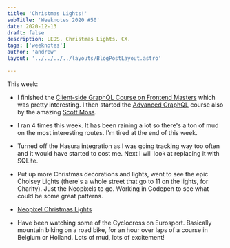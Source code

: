 ```yaml
---
title: 'Christmas Lights!'
subTitle: 'Weeknotes 2020 #50'
date: 2020-12-13
draft: false
description: LEDS. Christmas Lights. CX.
tags: ['weeknotes']
author: 'andrew'
layout: '../../../../layouts/BlogPostLayout.astro'

---
```

This week:

- I finished the [Client-side GraphQL Course on Frontend Masters](https://frontendmasters.com/courses/client-graphql-react/) which was pretty interesting. I then started the [Advanced GraphQL](https://frontendmasters.com/courses/advanced-graphql-v2/) course also by the amazing [Scott Moss](https://twitter.com/scotups).

- I ran 4 times this week. It has been raining a lot so there's a ton of mud on the most interesting routes. I'm tired at the end of this week.

- Turned off the Hasura integration as I was going tracking way too often and it would have started to cost me. Next I will look at replacing it with SQLite.

- Put up more Christmas decorations and lights, went to see the epic Cholsey Lights (there's a whole street that go to 11 on the lights, for Charity). Just the Neopixels to go. Working in Codepen to see what could be some great patterns.

- [Neopixel Christmas Lights](https://codepen.io/ventureharbour/pen/YzGpeBg?editors=0010)

- Have been watching some of the Cyclocross on Eurosport. Basically mountain biking on a road bike, for an hour over laps of a course in Belgium or Holland. Lots of mud, lots of excitement!
